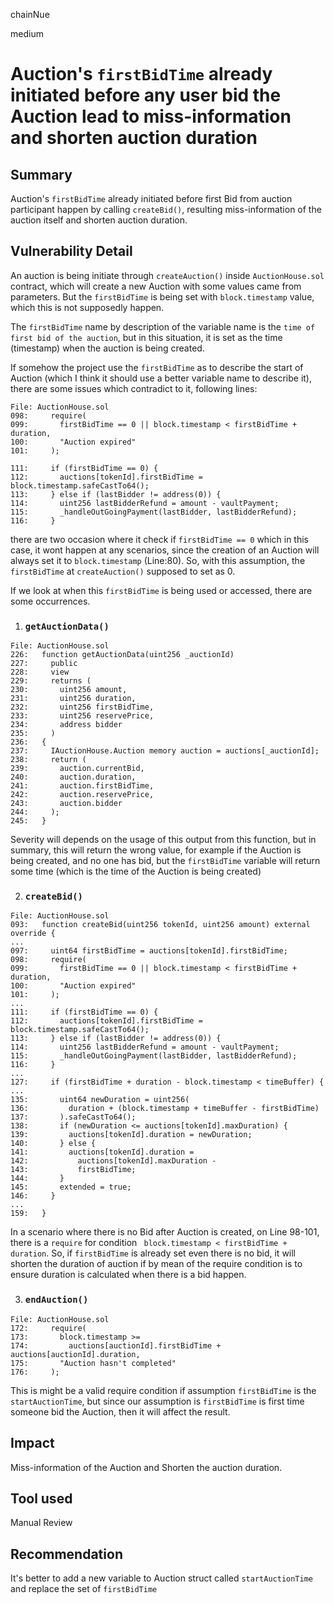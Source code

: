 chainNue

medium

# Auction's `firstBidTime` already initiated before any user bid the Auction lead to miss-information and shorten auction duration

## Summary
Auction's `firstBidTime` already initiated before first Bid from auction participant happen by calling `createBid()`, resulting miss-information of the auction itself and shorten auction duration.

## Vulnerability Detail
An auction is being initiate through `createAuction()` inside `AuctionHouse.sol` contract, which will create a new Auction with some values came from parameters. But the `firstBidTime` is being set with `block.timestamp` value, which this is not supposedly happen. 

The `firstBidTime` name by description of the variable name is the `time of first bid of the auction`, but in this situation, it is set as the time (timestamp) when the auction is being created.

If somehow the project use the `firstBidTime` as to describe the start of Auction (which I think it should use a better variable name to describe it), there are some issues which contradict to it, following lines:
```solidity
File: AuctionHouse.sol
098:     require(
099:       firstBidTime == 0 || block.timestamp < firstBidTime + duration,
100:       "Auction expired"
101:     );

111:     if (firstBidTime == 0) {
112:       auctions[tokenId].firstBidTime = block.timestamp.safeCastTo64();
113:     } else if (lastBidder != address(0)) {
114:       uint256 lastBidderRefund = amount - vaultPayment;
115:       _handleOutGoingPayment(lastBidder, lastBidderRefund);
116:     }
```
there are two occasion where it check if `firstBidTime == 0` which in this case, it wont happen at any scenarios, since the creation of an Auction will always set it to `block.timestamp` (Line:80). So, with this assumption, the `firstBidTime` at `createAuction()` supposed to set as 0.

If we look at when this `firstBidTime` is being used or accessed, there are some occurrences.  
1. ### `getAuctionData()`
```solidity
File: AuctionHouse.sol
226:   function getAuctionData(uint256 _auctionId)
227:     public
228:     view
229:     returns (
230:       uint256 amount,
231:       uint256 duration,
232:       uint256 firstBidTime,
233:       uint256 reservePrice,
234:       address bidder
235:     )
236:   {
237:     IAuctionHouse.Auction memory auction = auctions[_auctionId];
238:     return (
239:       auction.currentBid,
240:       auction.duration,
241:       auction.firstBidTime,
242:       auction.reservePrice,
243:       auction.bidder
244:     );
245:   }
```
Severity will depends on the usage of this output from this function, but in summary, this will return the wrong value, for example if the Auction is being created, and no one has bid, but the `firstBidTime` variable will return some time (which is the time of the Auction is being created)

2. ### `createBid()`
```solidity
File: AuctionHouse.sol
093:   function createBid(uint256 tokenId, uint256 amount) external override {
...
097:     uint64 firstBidTime = auctions[tokenId].firstBidTime;
098:     require(
099:       firstBidTime == 0 || block.timestamp < firstBidTime + duration,
100:       "Auction expired"
101:     );
...
111:     if (firstBidTime == 0) {
112:       auctions[tokenId].firstBidTime = block.timestamp.safeCastTo64();
113:     } else if (lastBidder != address(0)) {
114:       uint256 lastBidderRefund = amount - vaultPayment;
115:       _handleOutGoingPayment(lastBidder, lastBidderRefund);
116:     }
...
127:     if (firstBidTime + duration - block.timestamp < timeBuffer) {
...
135:       uint64 newDuration = uint256(
136:         duration + (block.timestamp + timeBuffer - firstBidTime)
137:       ).safeCastTo64();
138:       if (newDuration <= auctions[tokenId].maxDuration) {
139:         auctions[tokenId].duration = newDuration;
140:       } else {
141:         auctions[tokenId].duration =
142:           auctions[tokenId].maxDuration -
143:           firstBidTime;
144:       }
145:       extended = true;
146:     }
...
159:   }
```

In a scenario where there is no Bid after Auction is created, on Line 98-101, there is a `require` for condition ` block.timestamp < firstBidTime + duration`. So, if `firstBidTime` is already set even there is no bid, it will shorten the duration of auction if by mean of the require condition is to ensure duration is calculated when there is a bid happen.

3. ### `endAuction()`
```solidity
File: AuctionHouse.sol
172:     require(
173:       block.timestamp >=
174:         auctions[auctionId].firstBidTime + auctions[auctionId].duration,
175:       "Auction hasn't completed"
176:     );
```
This is might be a valid require condition if assumption `firstBidTime` is the `startAuctionTime`, but since our assumption is `firstBidTime` is first time someone bid the Auction, then it will affect the result.

## Impact
Miss-information of the Auction and Shorten the auction duration.

## Tool used

Manual Review

## Recommendation

It's better to add a new variable to Auction struct called `startAuctionTime` and replace the set of `firstBidTime` 